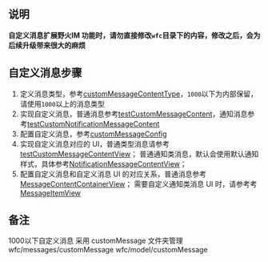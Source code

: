 ## 说明

**自定义消息扩展野火IM 功能时，请勿直接修改`wfc`目录下的内容，修改之后，会为后续升级带来很大的麻烦**


## 自定义消息步骤

1. 定义消息类型，参考[customMessageContentType](./customMessageContentType.js)，`1000`以下为内部保留，请使用`1000`以上的消息类型
2. 实现自定义消息，普通消息参考[testCustomMessageContent](./testCustomMessageContent.js)，通知消息参考[testCustomNotificationMessageContent](./testCustomNotificationMessageContent.js)
3. 配置自定义消息，参考[customMessageConfig](./customMessageConfig.js)
4. 实现自定义消息对应的 UI，普通类型消息请参考[testCustomMessageContentView](../ui/main/conversation/message/content/TestCustomMessageContentView.vue)；
   普通通知类消息，默认会使用默认通知样式，具体参考[NotificationMessageContentView](../ui/main/conversation/message/NotificationMessageContentView.vue)；
5. 配置自定义消息和自定义消息 UI 的对应关系，普通消息参考[MessageContentContainerView](../ui/main/conversation/message/MessageContentContainerView.vue)；
   需要自定义通知类消息 UI 时，请参考考[MessageItemView](../ui/main/conversation/MessageItemView.vue)

## 备注

1000以下自定义消息 采用 customMessage 文件夹管理
wfc/messages/customMessage
wfc/model/customMessage
